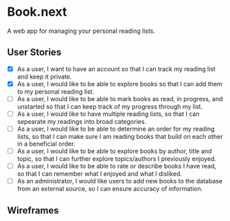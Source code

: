# Book.next

A web app for managing your personal reading lists.

## User Stories

- [x] As a user, I want to have an account so that I can track my reading list and keep it private.
- [x] As a user, I would like to be able to explore books so that I can add them to my personal reading list.
- [ ] As a user, I would like to be able to mark books as read, in progress, and unstarted so that I can keep track of my progress through my list.
- [ ] As a user, I would like to have multiple reading lists, so that I can sepearate my readings into broad categories.
- [ ] As a user, I would like to be able to determine an order for my reading lists, so that I can make sure I am reading books that build on each other in a beneficial order.
- [ ] As a user, I would like to be able to explore books by author, title and topic, so that I can further explore topics/authors I previously enjoyed.
- [ ] As a user, I would like to be able to rate or describe books I have read, so that I can remember what I enjoyed and what I disliked.
- [ ] As an administrator, I would like users to add new books to the database from an external source, so I can ensure accuracy of information.

## Wireframes
